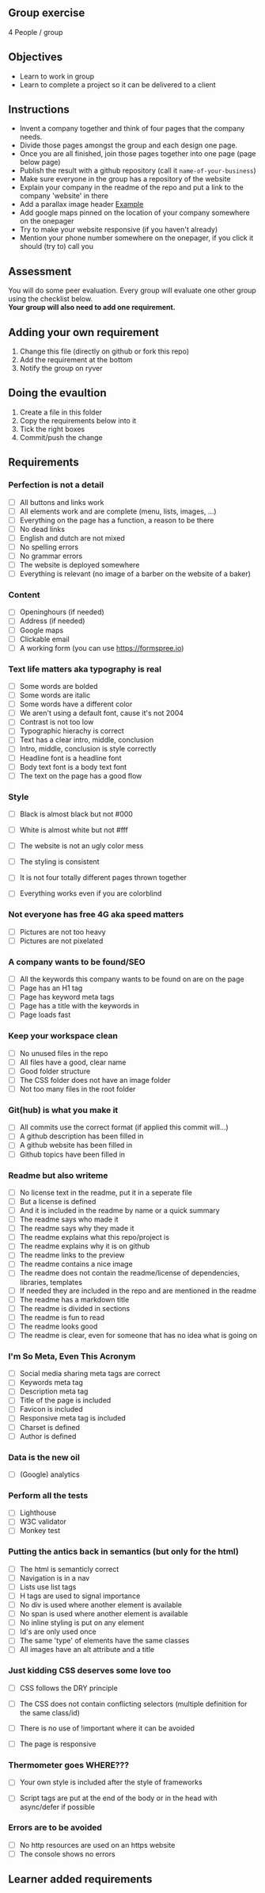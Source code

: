 ## Group exercise

4 People / group


## Objectives

- Learn to work in group
- Learn to complete a project so it can be delivered to a client

## Instructions 

- Invent a company together and think of four pages that the company needs.
- Divide those pages amongst the group and each design one page.
- Once you are all finished, join those pages together into one page (page below page)
- Publish the result with a github repository (call it `name-of-your-business`)
- Make sure everyone in the group has a repository of the website
- Explain your company in the readme of the repo and put a link to the company 'website' in there
- Add a parallax image header [Example](https://demo.athemes.com/themes/?theme=Sydney)
- Add google maps pinned on the location of your company somewhere on the onepager
- Try to make your website responsive (if you haven't already)
- Mention your phone number somewhere on the onepager, if you click it should (try to) call you

## Assessment

You will do some peer evaluation. Every group will evaluate one other group using the checklist below.    
**Your group will also need to add one requirement.**

## Adding your own requirement
1. Change this file (directly on github or fork this repo)
2. Add the requirement at the bottom
3. Notify the group on ryver

## Doing the evaultion
1. Create a file in this folder
2. Copy the requirements below into it
3. Tick the right boxes
4. Commit/push the change

## Requirements

### Perfection is not a detail
- [ ] All buttons and links work
- [ ] All elements work and are complete (menu, lists, images, ...)
- [ ] Everything on the page has a function, a reason to be there
- [ ] No dead links
- [ ] English and dutch are not mixed
- [ ] No spelling errors
- [ ] No grammar errors
- [ ] The website is deployed somewhere
- [ ] Everything is relevant (no image of a barber on the website of a baker)

### Content
- [ ] Openinghours (if needed)
- [ ] Address (if needed)
- [ ] Google maps
- [ ] Clickable email
- [ ] A working form (you can use https://formspree.io)

### Text life matters aka typography is real
- [ ] Some words are bolded
- [ ] Some words are italic
- [ ] Some words have a different color
- [ ] We aren't using a default font, cause it's not 2004
- [ ] Contrast is not too low
- [ ] Typographic hierachy is correct
- [ ] Text has a clear intro, middle, conclusion
- [ ] Intro, middle, conclusion is style correctly
- [ ] Headline font is a headline font
- [ ] Body text font is a body text font
- [ ] The text on the page has a good flow

### Style
- [ ] Black is almost black but not #000
- [ ] White is almost white but not #fff
- [ ] The website is not an ugly color mess
- [ ] The styling is consistent
- [ ] It is not four totally different pages thrown together
- [ ] Everything works even if you are colorblind


### Not everyone has free 4G aka speed matters
- [ ] Pictures are not too heavy
- [ ] Pictures are not pixelated

### A company wants to be found/SEO	
- [ ] All the keywords this company wants to be found on are on the page 
- [ ] Page has an H1 tag
- [ ] Page has keyword meta tags
- [ ] Page has a title with the keywords in
- [ ] Page loads fast
 
### Keep your workspace clean
- [ ] No unused files in the repo
- [ ] All files have a good, clear name
- [ ] Good folder structure
- [ ] The CSS folder does not have an image folder
- [ ] Not too many files in the root folder 

### Git(hub) is what you make it
- [ ] All commits use the correct format (if applied this commit will...)
- [ ] A github description has been filled in
- [ ] A github website has been filled in
- [ ] Github topics have been filled in

### Readme but also writeme
- [ ] No license text in the readme, put it in a seperate file
- [ ] But a license is defined
- [ ] And it is included in the readme by name or a quick summary
- [ ] The readme says who made it
- [ ] The readme says why they made it
- [ ] The readme explains what this repo/project is
- [ ] The readme explains why it is on github
- [ ] The readme links to the preview
- [ ] The readme contains a nice image
- [ ] The readme does not contain the readme/license of dependencies, libraries, templates
- [ ] If needed they are included in the repo and are mentioned in the readme
- [ ] The readme has a markdown title
- [ ] The readme is divided in sections
- [ ] The readme is fun to read
- [ ] The readme looks good
- [ ] The readme is clear, even for someone that has no idea what is going on

### I'm So Meta, Even This Acronym
- [ ] Social media sharing meta tags are correct
- [ ] Keywords meta tag
- [ ] Description meta tag
- [ ] Title of the page is included
- [ ] Favicon is included
- [ ] Responsive meta tag is included
- [ ] Charset is defined
- [ ] Author is defined

### Data is the new oil
- [ ] (Google) analytics

### Perform all the tests
- [ ] Lighthouse
- [ ] W3C validator
- [ ] Monkey test

### Putting the antics back in semantics (but only for the html)
- [ ] The html is semanticly correct
- [ ] Navigation is in a nav
- [ ] Lists use list tags
- [ ] H tags are used to signal importance
- [ ] No div is used where another element is available
- [ ] No span is used where another element is available
- [ ] No inline styling is put on any element
- [ ] Id's are only used once
- [ ] The same 'type' of elements have the same classes
- [ ] All images have an alt attribute and a title

### Just kidding CSS deserves some love too
- [ ] CSS follows the DRY principle
- [ ] The CSS does not contain conflicting selectors (multiple definition for the same class/id)
- [ ] There is no use of !important where it can be avoided
- [ ] The page is responsive


### Thermometer goes WHERE???
- [ ] Your own style is included after the style of frameworks
- [ ] Script tags are put at the end of the body or in the head with async/defer if possible


### Errors are to be avoided
- [ ] No http resources are used on an https website
- [ ] The console shows no errors

## Learner added requirements

